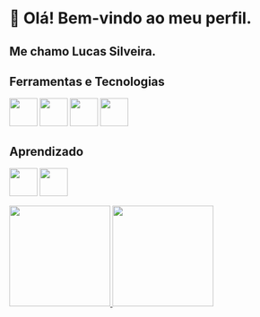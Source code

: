 # 👋 Olá! Bem-vindo ao meu perfil.
## Me chamo Lucas Silveira.

<!--

- 🔭 I’m currently working on ...
- 🌱 Atualmente estou aprendendo o Spring Framework
- 👯 I’m looking to collaborate on ...
- 🤔 I’m looking for help with ...
- 💬 Ask me about ...
- 📫 How to reach me: ...
- 😄 Pronouns: ...
- ⚡ Fun fact: ...
-->

## Ferramentas e Tecnologias
<img loading = "lazy" src="https://cdn.jsdelivr.net/gh/devicons/devicon@latest/icons/html5/html5-original.svg" width = "50" heith = "50" /> <img loading = "lazy" src="https://cdn.jsdelivr.net/gh/devicons/devicon@latest/icons/css3/css3-original.svg" width = "50" heith = "50" /> <img loading = "lazy" src="https://cdn.jsdelivr.net/gh/devicons/devicon@latest/icons/java/java-original.svg" width = "50" heith = "50" /> <img loading = "lazy" src="https://cdn.jsdelivr.net/gh/devicons/devicon@latest/icons/mysql/mysql-original.svg" width = "50" heith = "50" />
          

## Aprendizado
<img loading = "lazy" src="https://cdn.jsdelivr.net/gh/devicons/devicon@latest/icons/spring/spring-original.svg" width = "50" heith = "50" /> <img loading = "lazy" src="https://cdn.jsdelivr.net/gh/devicons/devicon@latest/icons/android/android-plain.svg" width = "50" heith = "50" /> 

<div>
<a href="https://github.com/seu-usuário-aqui">
<img loading="lazy" height="180em" src="https://github-readme-stats.vercel.app/api/top-langs/?username=seu-usuário-aqui&layout=compact&langs_count=7&theme=dracula"/>
<img loading="lazy" height="180em" src="https://github-readme-stats.vercel.app/api?username=seu-usuário-aqui&show_icons=true&theme=dracula&include_all_commits=true&count_private=true"/>
</div>
